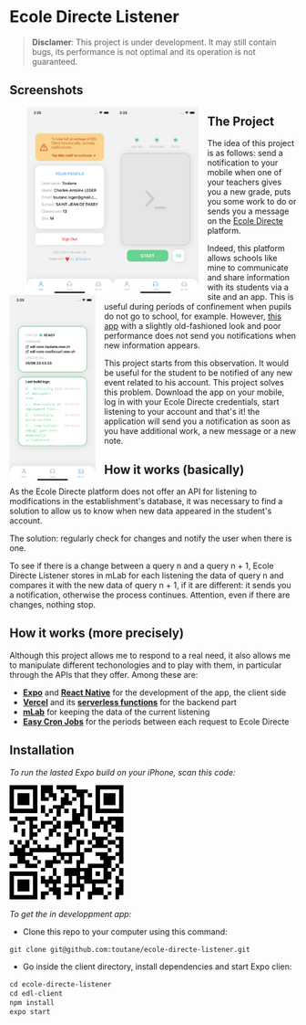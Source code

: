 # Ecole Directe Listener

> **Disclamer**: This project is under development. It may still contain bugs, its performance is not optimal and its operation is not guaranteed.

## Screenshots

<p float="left">
  <img src="public/images/account-screen.png"
     alt="Account Screen"
     width="30%"
     style="float: left; margin-left: 30px;" />
  <img src="public/images/start-screen.png"
     alt="Start Listening Screen"
     width="30%"
     style="float: left; margin-right: 15px;" />
  <img src="public/images/server-screen.png"
     alt="Server Screen"
     width="30%"
     style="float: left; margin-right: 15px;" />
</p>

## The Project

The idea of this project is as follows: send a notification to your mobile when one of your teachers gives you a new grade, puts you some work to do or sends you a message on the [Ecole Directe] platform.

Indeed, this platform allows schools like mine to communicate and share information with its students via a site and an app. This is useful during periods of confinement when pupils do not go to school, for example. However, [this app] with a slightly old-fashioned look and poor performance does not send you notifications when new information appears.

This project starts from this observation. It would be useful for the student to be notified of any new event related to his account. This project solves this problem. Download the app on your mobile, log in with your Ecole Directe credentials, start listening to your account and that's it! the application will send you a notification as soon as you have additional work, a new message or a new note.

[Ecole Directe]: https://www.ecoledirecte.com
[this app]: https://apps.apple.com/fr/app/mon-ecoledirecte/id1296851886



## How it works (basically)

As the Ecole Directe platform does not offer an API for listening to modifications in the establishment's database, it was necessary to find a solution to allow us to know when new data appeared in the student's account.

The solution: regularly check for changes and notify the user when there is one.

To see if there is a change between a query n and a query n + 1, Ecole Directe Listener stores in mLab for each listening the data of query n and compares it with the new data of query n + 1, if it are different: it sends you a notification, otherwise the process continues. Attention, even if there are changes, nothing stop.



## How it works (more precisely)

Although this project allows me to respond to a real need, it also allows me to manipulate different techonologies and to play with them, in particular through the APIs that they offer. Among these are:

* **[Expo]** and **[React Native]** for the development of the app, the client side
* **[Vercel]** and its **[serverless functions]** for the backend part
* **[mLab]** for keeping the data of the current listening
* **[Easy Cron Jobs]** for the periods between each request to Ecole Directe

[Expo]: https://github.com/expo/expo
[React Native]: https://github.com/facebook/react-native
[Vercel]: https://github.com/vercel/vercel
[serverless functions]: https://vercel.com/docs/v2/serverless-functions/introduction
[mLab]: https://mlab.com/
[Easy Cron Jobs]: https://www.easycron.com/

## Installation

_To run the lasted Expo build on your iPhone, scan this code:_

<img src="public/images/edl-expo-qr.png" alt="EDL Client QR Code" width="200"/>

 _To get the in developpment app:_

- Clone this repo to your computer using this command:

```shell
git clone git@github.com:toutane/ecole-directe-listener.git
```

- Go inside the client directory, install dependencies and start Expo clien:

```shell
cd ecole-directe-listener
cd edl-client
npm install
expo start
```
